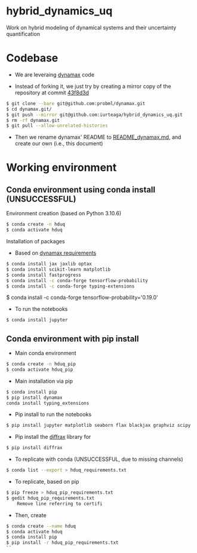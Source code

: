 # hybrid_dynamics_uq
Work on hybrid modeling of dynamical systems and their uncertainty quantification

# Codebase

- We are leveraing [dynamax](https://github.com/probml/dynamax) code

- Instead of forking it, we just try by creating a mirror copy of the repository at commit [43f8d3d](https://github.com/probml/dynamax/commit/43f8d3d52bdd4a946e7a504b12a9ddc97e19803b)
```bash
$ git clone --bare git@github.com:probml/dynamax.git
$ cd dynamax.git/
$ git push --mirror git@github.com:iurteaga/hybrid_dynamics_uq.git
$ rm -rf dynamax.git
$ git pull --allow-unrelated-histories
```

- Then we rename dynamax' README to [README_dynamax.md](./README_dynamax.md), and create our own (i.e., this document)

# Working environment

## Conda environment using conda install (UNSUCCESSFUL)

Environment creation (based on Python 3.10.6)

```bash
$ conda create -n hduq
$ conda activate hduq
```

Installation of packages

- Based on [dynamax requirements](https://github.com/probml/dynamax/blob/main/setup.cfg#L21)
```bash
$ conda install jax jaxlib optax
$ conda install scikit-learn matplotlib
$ conda install fastprogress
$ conda install -c conda-forge tensorflow-probability
$ conda install -c conda-forge typing-extensions
```

$ conda install -c conda-forge tensorflow-probability='0.19.0'

- To run the notebooks
```bash
$ conda install jupyter
```

## Conda environment with pip install

- Main conda environment
```bash
$ conda create -n hduq_pip
$ conda activate hduq_pip
```

- Main installation via pip
```bash
$ conda install pip
$ pip install dynamax
conda install typing_extensions
```

- Pip install to run the notebooks 
```bash
$ pip install jupyter matplotlib seaborn flax blackjax graphviz scipy
```

- Pip install the [diffrax]() library for 
```bash
$ pip install diffrax
```

- To replicate with conda (UNSUCCESSFUL, due to missing channels)
```bash
$ conda list --export > hduq_requirements.txt
```
- To replicate, based on pip
```bash
$ pip freeze > hduq_pip_requirements.txt
$ gedit hduq_pip_requirements.txt
    Remove line referring to certifi
```

- Then, create
```bash
$ conda create --name hduq
$ conda activate hduq
$ conda install pip
$ pip install -r hduq_pip_requirements.txt
``



